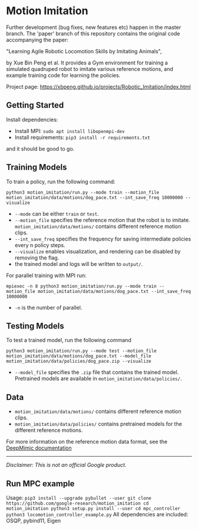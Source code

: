 # Motion Imitation

Further development (bug fixes, new features etc) happen in the master branch.
The 'paper' branch of this repository contains the original code accompanying the paper:

"Learning Agile Robotic Locomotion Skills by Imitating Animals",

by Xue Bin Peng et al. It provides a Gym environment for training a simulated quadruped robot to imitate various reference motions, and example training code for learning the policies.

Project page: https://xbpeng.github.io/projects/Robotic_Imitation/index.html

## Getting Started

Install dependencies:

- Install MPI: `sudo apt install libopenmpi-dev`
- Install requirements: `pip3 install -r requirements.txt`

and it should be good to go.

## Training Models

To train a policy, run the following command:

``python3 motion_imitation/run.py --mode train --motion_file motion_imitation/data/motions/dog_pace.txt --int_save_freq 10000000 --visualize``

- `--mode` can be either `train` or `test`.
- `--motion_file` specifies the reference motion that the robot is to imitate. `motion_imitation/data/motions/` contains different reference motion clips.
- `--int_save_freq` specifies the frequency for saving intermediate policies every n policy steps.
- `--visualize` enables visualization, and rendering can be disabled by removing the flag.
- the trained model and logs will be written to `output/`.

For parallel training with MPI run:

``mpiexec -n 8 python3 motion_imitation/run.py --mode train --motion_file motion_imitation/data/motions/dog_pace.txt --int_save_freq 10000000``

- `-n` is the number of parallel.

## Testing Models

To test a trained model, run the following command

``python3 motion_imitation/run.py --mode test --motion_file motion_imitation/data/motions/dog_pace.txt --model_file motion_imitation/data/policies/dog_pace.zip --visualize``

- `--model_file` specifies the `.zip` file that contains the trained model. Pretrained models are available in `motion_imitation/data/policies/`.


## Data

- `motion_imitation/data/motions/` contains different reference motion clips.
- `motion_imitation/data/policies/` contains pretrained models for the different reference motions.

For more information on the reference motion data format, see the [DeepMimic documentation](https://github.com/xbpeng/DeepMimic)

---

*Disclaimer: This is not an official Google product.*


## Run MPC example
Usage:
``pip3 install --upgrade pybullet --user
git clone https://github.com/google-research/motion_imitation
cd motion_imitation
python3 setup.py install --user
cd mpc_controller
python3 locomotion_controller_example.py``
All dependencies are included: OSQP, pybind11, Eigen

